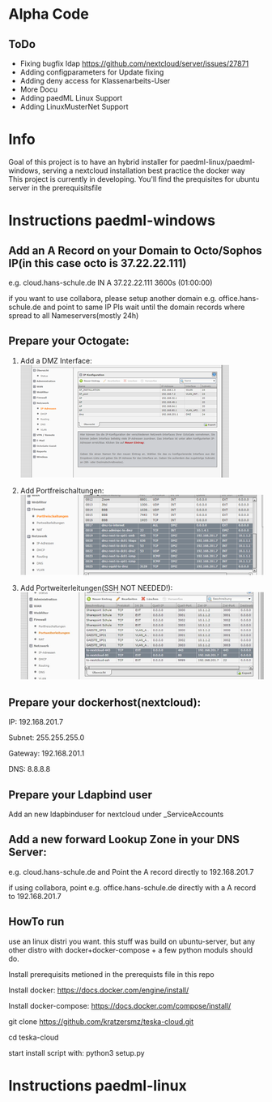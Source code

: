# Alpha Code
## ToDo
* Fixing  bugfix ldap https://github.com/nextcloud/server/issues/27871
* Adding configparameters for Update fixing
* Adding deny access for Klassenarbeits-User
* More Docu
* Adding paedML Linux Support
* Adding LinuxMusterNet Support


# Info
Goal of this project is to have an hybrid installer for paedml-linux/paedml-windows, serving a nextcloud installation best practice the docker way  
This project is currently in developing. You'll find the prequisites for ubuntu server in the prerequisitsfile

# Instructions paedml-windows
## Add an A Record on your Domain to Octo/Sophos IP(in this case octo is 37.22.22.111)
e.g. cloud.hans-schule.de	IN	A	37.22.22.111	3600s	(01:00:00)

if you want to use collabora, please setup another domain e.g. office.hans-schule.de and point to same IP
Pls wait until the domain records where spread to all Nameservers(mostly 24h)


## Prepare your Octogate:
1. Add a DMZ Interface:  
![DMZ](howto/fw_dmz.png?raw=true "DMZ Interface")

2. Add Portfreischaltungen:  
![DMZ](howto/fw_portfreischaltungen.png?raw=true "DMZ Portfreischaltungen")

3. Add Portweiterleitungen(SSH NOT NEEDED!):  
![DMZ](howto/fw_portweiterleitungen.jpg?raw=true "DMZ Portweiterleitungen")

## Prepare your dockerhost(nextcloud):
IP: 192.168.201.7

Subnet: 255.255.255.0

Gateway: 192.168.201.1

DNS: 8.8.8.8

## Prepare your Ldapbind user
Add an new ldapbinduser for nextcloud under _ServiceAccounts

## Add a new forward Lookup Zone in your DNS Server:
e.g. cloud.hans-schule.de and Point the A record directly to 192.168.201.7

if using collabora, point e.g. office.hans-schule.de directly with a A record to 192.168.201.7

## HowTo run
use an linux distri you want. this stuff was build on ubuntu-server, but any other distro with docker+docker-compose + a few python moduls should do. 

Install prerequisits metioned in the prerequists file in this repo

Install docker: https://docs.docker.com/engine/install/

Install docker-compose: https://docs.docker.com/compose/install/

git clone https://github.com/kratzersmz/teska-cloud.git

cd teska-cloud

start install script with:
python3 setup.py


# Instructions paedml-linux
